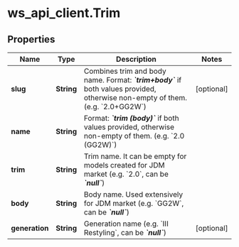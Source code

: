 # ws_api_client.Trim

## Properties
Name | Type | Description | Notes
------------ | ------------- | ------------- | -------------
**slug** | **String** | Combines trim and body name. Format: __*&#x60;trim+body&#x60;*__ if both values provided, otherwise non-empty of them. (e.g. &#x60;2.0+GG2W&#x60;) | [optional] 
**name** | **String** | Format: __*&#x60;trim (body)&#x60;*__ if both values provided, otherwise non-empty of them. (e.g. &#x60;2.0 (GG2W)&#x60;) | 
**trim** | **String** | Trim name. It can be empty for models created for JDM market (e.g. &#x60;2.0&#x60;, can be __*&#x60;null&#x60;*__) | 
**body** | **String** | Body name. Used extensively for JDM market (e.g. &#x60;GG2W&#x60;, can be __*&#x60;null&#x60;*__) | 
**generation** | **String** | Generation name (e.g. &#x60;III Restyling&#x60;, can be __*&#x60;null&#x60;*__) | [optional] 


